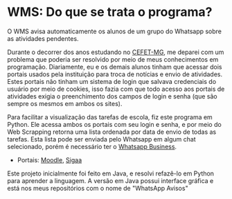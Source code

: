 # WMS: Do que se trata o programa?
O WMS avisa automaticamente os alunos de um grupo do Whatsapp sobre as atividades pendentes.

Durante o decorrer dos anos estudando no [CEFET-MG](https://www.cefetmg.br), me deparei com um problema que poderia ser resolvido por meio de meus conhecimentos em programação.
Diariamente, eu e os demais alunos tinham que acessar dois portais usados pela instituição para troca de notícias e envio de atividades. Estes portais não tinham um sistema de login que salvava credenciais do usuário por meio de cookies, isso fazia com que todo acesso aos portais de atividades exigia o preenchimento dos campos de login e senha (que são sempre os mesmos em ambos os sites).


Para facilitar a visualização das tarefas de escola, fiz este programa em Python. Ele acessa ambos os portais com seu login e senha, e por meio do Web Scrapping retorna uma lista ordenada por data de envio de todas as tarefas. Esta lista pode ser enviada pelo Whatsapp em algum chat selecionado, porém é necessário ter o [Whatsapp Business](https://business.whatsapp.com).
- Portais: [Moodle](https://ava.cefetmg.br/calendar/view.php?view=upcoming), [Sigaa](https://sig.cefetmg.br/sigaa/verTelaLogin.do)

Este projeto inicialmente foi feito em Java, e resolvi refazê-lo em Python para aprender a linguagem. A versão em Java possui interface gráfica e está nos meus repositórios com o nome de "WhatsApp Avisos"
